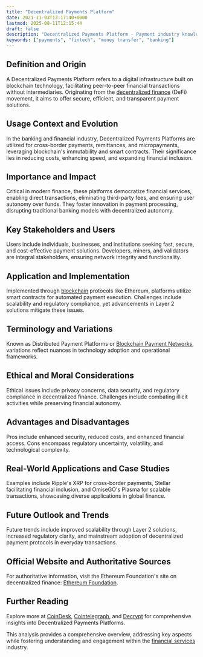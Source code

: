 ```yaml
---
title: "Decentralized Payments Platform"
date: 2021-11-03T13:17:40+0000
lastmod: 2025-08-11T12:15:44
draft: false
description: "Decentralized Payments Platform - Payment industry knowledge and insights"
keywords: ["payments", "fintech", "money transfer", "banking"]
---
```


## Definition and Origin

A Decentralized Payments Platform refers to a digital infrastructure built on blockchain technology, facilitating peer-to-peer financial transactions without intermediaries. Originating from the [decentralized finance](https://faisalkhanllc.xyz/resources/payments-wiki/d/decentralized-finance-defi/) (DeFi) movement, it aims to offer secure, efficient, and transparent payment solutions.

## Usage Context and Evolution

In the banking and financial industry, Decentralized Payments Platforms are utilized for cross-border payments, remittances, and micropayments, leveraging blockchain's immutability and smart contracts. Their significance lies in reducing costs, enhancing speed, and expanding financial inclusion.

## Importance and Impact

Critical in modern finance, these platforms democratize financial services, enabling direct transactions, eliminating third-party fees, and ensuring user autonomy over funds. They foster innovation in payment processing, disrupting traditional banking models with decentralized autonomy.

## Key Stakeholders and Users

Users include individuals, businesses, and institutions seeking fast, secure, and cost-effective payment solutions. Developers, miners, and validators are integral stakeholders, ensuring network integrity and functionality.

## Application and Implementation

Implemented through [blockchain](https://faisalkhanllc.xyz/resources/payments-wiki/b/blockchain/) protocols like Ethereum, platforms utilize smart contracts for automated payment execution. Challenges include scalability and regulatory compliance, yet advancements in Layer 2 solutions mitigate these issues.

## Terminology and Variations

Known as Distributed Payment Platforms or [Blockchain Payment Networks](https://faisalkhanllc.xyz/resources/payments-wiki/b/blockchain/blockchain-payments/), variations reflect nuances in technology adoption and operational frameworks.

## Ethical and Moral Considerations

Ethical issues include privacy concerns, data security, and regulatory compliance in decentralized finance. Challenges include combating illicit activities while preserving financial autonomy.

## Advantages and Disadvantages

Pros include enhanced security, reduced costs, and enhanced financial access. Cons encompass regulatory uncertainty, volatility, and technological complexity.

## Real-World Applications and Case Studies

Examples include Ripple's XRP for cross-border payments, Stellar facilitating financial inclusion, and OmiseGO's Plasma for scalable transactions, showcasing diverse applications in global finance.

## Future Outlook and Trends

Future trends include improved scalability through Layer 2 solutions, increased regulatory clarity, and mainstream adoption of decentralized payment protocols in everyday transactions.

## Official Website and Authoritative Sources

For authoritative information, visit the Ethereum Foundation's site on decentralized finance: [Ethereum Foundation](https://ethereum.org).

## Further Reading

Explore more at [CoinDesk](https://www.coindesk.com), [Cointelegraph](https://www.cointelegraph.com), and [Decrypt](https://decrypt.co) for comprehensive insights into Decentralized Payments Platforms.

This analysis provides a comprehensive overview, addressing key aspects while fostering understanding and engagement within the [financial services](https://faisalkhanllc.xyz/resources/payments-wiki/f/financial-services/) industry.